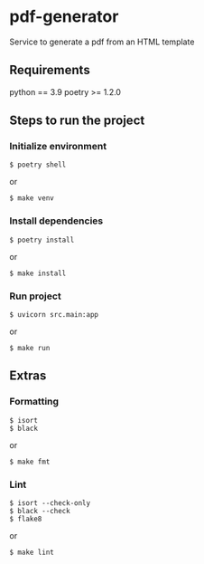 # pdf-generator
Service to generate a pdf from an HTML template


## Requirements

python == 3.9
poetry >= 1.2.0

## Steps to run the project

### Initialize environment

```
$ poetry shell
```
or
```
$ make venv
```

### Install dependencies

```
$ poetry install
```
or
```
$ make install
```

### Run project

```
$ uvicorn src.main:app
```
or
```
$ make run
```

## Extras

### Formatting

```
$ isort
$ black
```
or
```
$ make fmt
```

### Lint
```
$ isort --check-only
$ black --check
$ flake8
```
or
```
$ make lint
```
